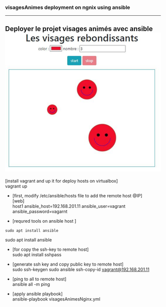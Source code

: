 ### visagesAnimes deployment on ngnix using ansible
------------
Deployer le projet visages animés avec ansible
![project](https://github.com/bakidjan/PL2_AI/blob/master/visagesAnimesjs/visagesAnimes.JPG)
------------
[install vagrant and up it for deploy hosts on virtualbox]<br>
vagrant up

- [first, modify /etc/ansible/hosts file to add the remote host @IP]<br>
[web]<br>
host1 ansible_host=192.168.201.11 ansible_user=vagrant ansible_password=vagarnt

- [requred tools on ansible host ]<br>
```
sudo apt install ansible 
```
sudo apt install ansible 
- [for copy the ssh-key to remote host]<br>
sudo apt install sshpass
- [generate ssh key and copy public key to remote host]<br>
sudo ssh-keygen
sudo ansible ssh-copy-id vagrant@192.168.201.11 <br>
- [ping to all to remote host]<br>
ansible all -m ping

- [apply ansible playbook]<br>
ansible-playbook visagesAnimesNginx.yml
